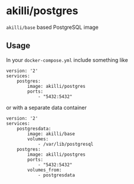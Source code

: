 # akilli/postgres

`akilli/base` based PostgreSQL image

## Usage

In your `docker-compose.yml` include something like

    version: '2'
    services:
        postgres:
            image: akilli/postgres
            ports:
                - "5432:5432"

or with a separate data container

    version: '2'
    services:
        postgresdata:
            image: akilli/base
            volumes:
                - /var/lib/postgresql
        postgres:
            image: akilli/postgres
            ports:
                - "5432:5432"
            volumes_from:
                - postgresdata
